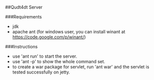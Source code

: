 ##Qudt4dt Server

###Requirements
- jdk
- apache ant (for windows user, you can install winant at https://code.google.com/p/winant/)

###Instructions
- use 'ant run' to start the server.
- use 'ant -p' to show the whole command set.
- to create a war package for servlet, run 'ant war' and the servlet is tested successfully on jetty.
